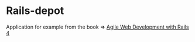 # Rails-depot

Application for example from the book => [Agile Web Development with Rails 4](https://pragprog.com/book/rails4/agile-web-development-with-rails-4)
